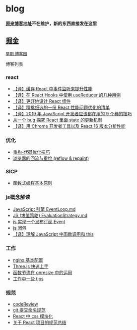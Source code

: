 # blog
#### [原来博客地址](http://sundjly.site/)不在维护，新的东西直接发在这里

## [掘金](https://juejin.im/user/5a1296dd51882512a860eb1a/posts) 

<font color=gray size=2>[早期 博客园](https://www.cnblogs.com/sundjly/)</font>
 
博客列表

### react
- [【译】缓存 React 中事件监听来提升性能](https://juejin.im/post/5ca0df87f265da30827a10f7)
- [【译】在 React Hooks 中使用 useReducer 的几种用例](https://juejin.im/post/5ca467256fb9a05e545e46c6)
- [【译】更好地设计 React 组件](https://juejin.im/post/5c90ea99e51d451c2911fb77)
- [【译】精挑细选的一份 React 性能问题优化的清单](https://juejin.im/post/5c905d166fb9a070c85902be)
- [【译】2019 年 JavaScript 开发者应该都在用的 9 个棒的技巧](https://juejin.im/post/5c97a2226fb9a070e82c1aa1)
- [从一个 bug 探究 React 里面 state 的更新机制](https://juejin.im/post/5c988b3ae51d452a12197a39)
- [【译】用 Chrome 开发者工具以及 React 16 版本分析性能](https://juejin.im/post/5c8a0c45e51d450d85653590)

### 优化
- [重构-代码优化技巧](优化/重构-代码优化技巧.md)
- [浏览器的回流与重绘 (reflow & repaint)](优化/浏览器的回流与重绘（reflow&repaint）.md)

### SICP
- [函数式编程基本原则](SICP/2-函数式编程基本原则.md)

### js概念解读
- [JavaScript 引擎 EventLoop.md](js概念解读/JavaScript引擎EventLoop.md)
- [JS (求值策略) EvaluationStrategy.md](js概念解读/JS(求值策略)EvaluationStrategy.md)
- [js 实现一个发布订阅 Event](js概念解读/js实现一个发布订阅Event.js)
- [js 闭包](js概念解读/js闭包.md)
- [【译】理解 JavaScript 中函数调用和 this](https://juejin.im/post/5c8cf7956fb9a049cd5519b3)

### 工作
- [nginx 基本配置](工作/nginx基本配置.md)
- [Three.js 快速上手](工作/three.js快速上手.md)
- [函数节流在 onresize 中的运用](工作/函数节流在onresize中的运用.md)
- [工作中一些 tips](工作/工作中一些tips.md)

### 规范
- [codeReview](规范/codeReview.md)
- [git 提交命名规范](规范/git提交命名规范.md)
- [React 中 css 模块化](规范/react中css模块化--cssModules.md)
- [关于 React 项目的规范总结](规范/关于React项目的规范总结.md)



